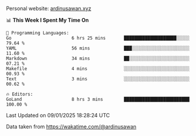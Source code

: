 Personal website: [ardinusawan.xyz](https://ardinusawan.xyz)

<!--START_SECTION:waka-->
📊 **This Week I Spent My Time On** 

```text
💬 Programming Languages: 
Go                       6 hrs 25 mins       ████████████████████░░░░░   79.64 % 
YAML                     56 mins             ███░░░░░░░░░░░░░░░░░░░░░░   11.60 % 
Markdown                 34 mins             ██░░░░░░░░░░░░░░░░░░░░░░░   07.21 % 
Makefile                 4 mins              ░░░░░░░░░░░░░░░░░░░░░░░░░   00.93 % 
Text                     3 mins              ░░░░░░░░░░░░░░░░░░░░░░░░░   00.62 % 

🔥 Editors: 
GoLand                   8 hrs 3 mins        █████████████████████████   100.00 % 
```


 Last Updated on 09/01/2025 18:28:24 UTC
<!--END_SECTION:waka-->
Data taken from https://wakatime.com/@ardinusawan
